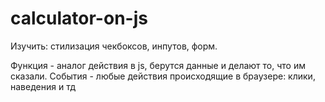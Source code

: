 # calculator-on-js

Изучить: стилизация чекбоксов, инпутов, форм.

Функция - аналог действия в js, берутся данные и делают то, что им сказали.
События - любые действия происходящие в браузере: клики, наведения и тд

